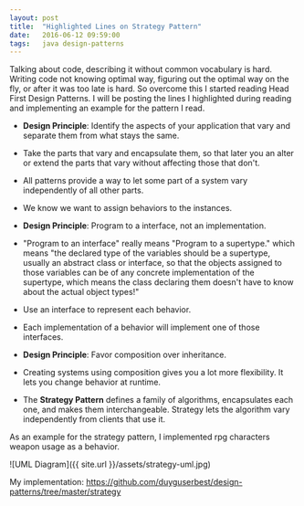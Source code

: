 ```yaml
---
layout: post
title:  "Highlighted Lines on Strategy Pattern"
date:   2016-06-12 09:59:00
tags:   java design-patterns
---
```


Talking about code, describing it without common vocabulary is hard. Writing code not knowing optimal way, figuring out the optimal way on the fly, or after it was too late is hard. So overcome this I started reading Head First Design Patterns. I will be posting the lines I highlighted during reading and implementing an example for the pattern I read.

* **Design Principle**: Identify the aspects of your application that vary and separate them from what stays the same.

* Take the parts that vary and encapsulate them, so that later you an alter or extend the parts that vary without affecting those that don't.

* All patterns provide a way to let some part of a system vary independently of all other parts.

* We know we want to assign behaviors to the instances.

* **Design Principle**: Program to a interface, not an implementation.

* "Program to an interface" really means "Program to a supertype." which means "the declared type of the variables should be a supertype, usually an abstract class or interface, so that the objects assigned to those variables can be of any concrete implementation of the supertype, which means the class declaring them doesn't have to know about the actual object types!"

* Use an interface to represent each behavior.

* Each implementation of a behavior will implement one of those interfaces.

* **Design Principle**: Favor composition over inheritance.

* Creating systems using composition gives you a lot more flexibility. It lets you change behavior at runtime. 

* The **Strategy Pattern** defines a family of algorithms, encapsulates each one, and makes them interchangeable. Strategy lets the algorithm vary independently from clients that use it.

As an example for the strategy pattern, I implemented rpg characters weapon usage as a behavior.

![UML Diagram]({{ site.url }}/assets/strategy-uml.jpg)

My implementation: <a href="https://github.com/duyguserbest/design-patterns/tree/master/strategy" target="_blank">https://github.com/duyguserbest/design-patterns/tree/master/strategy</a>

